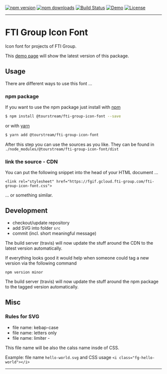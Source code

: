 [![npm version][npm-version-image]][npm-version-url]
[![npm downloads][npm-downloads-image]][npm-downloads-url]
[![Build Status][travis-image]][travis-url]
[![Demo][demo-image]][demo-url]
[![License][license-image]][license-url]

***

# FTI Group Icon Font

Icon font for projects of FTI Group.

This [demo page](https://fgif.gcloud.fti-group.com/fti-group-icon-font.html) will show the latest version of this package.


## Usage

There are different ways to use this font ...

### npm package

If you want to use the npm package just install with [npm](https://www.npmjs.com/)
                                                
```sh
$ npm install @tourstream/fti-group-icon-font --save
```
or with [yarn](https://yarnpkg.com/lang/en/)
```sh
$ yarn add @tourstream/fti-group-icon-font
```
After this step you can use the sources as you like. They can be found in `./node_modules/@tourstream/fti-group-icon-font/dist`


### link the source - CDN

You can put the following snippet into the head of your HTML document ...

    <link rel="stylesheet" href="https://fgif.gcloud.fti-group.com/fti-group-icon-font.css">

... or something similar.


## Development

* checkout/update repository
* add SVG into folder `src`
* commit (incl. short meaningful message)

The build server (travis) will now update the stuff around the CDN to the latest version automatically.

If everything looks good it would help when someone could tag a new version via the following command

    npm version minor
    
The build server (travis) will now update the stuff around the npm package to the tagged version automatically.


## Misc

### Rules for SVG

* file name: kebap-case
* file name: letters only
* file name: limiter -

This file name will be also the calss name insde of CSS.

Example: file name `hello-world.svg` and CSS usage `<i class="fg-hello-world"></i>`

***

[npm-version-image]: https://img.shields.io/npm/v/%40tourstream%2Ffti-group-icon-font.svg?style=flat-square
[npm-version-url]: https://www.npmjs.com/package/@tourstream/fti-group-icon-font
[npm-downloads-image]: https://img.shields.io/npm/dm/%40tourstream%2Ffti-group-icon-font.svg?style=flat-square
[npm-downloads-url]: https://www.npmjs.com/package/@tourstream/fti-group-icon-font

[travis-image]: https://img.shields.io/travis/tourstream/fti-group-icon-font.svg?style=flat-square
[travis-url]: https://travis-ci.org/tourstream/fti-group-icon-font

[demo-image]: https://img.shields.io/badge/Demo-latest-%230099cc.svg?style=flat-square
[demo-url]: https://fgif.gcloud.fti-group.com/fti-group-icon-font.html

[license-image]: https://img.shields.io/github/license/tourstream/fti-group-icon-font.svg?style=flat-square
[license-url]: https://github.com/tourstream/fti-group-icon-font/blob/master/LICENSE

